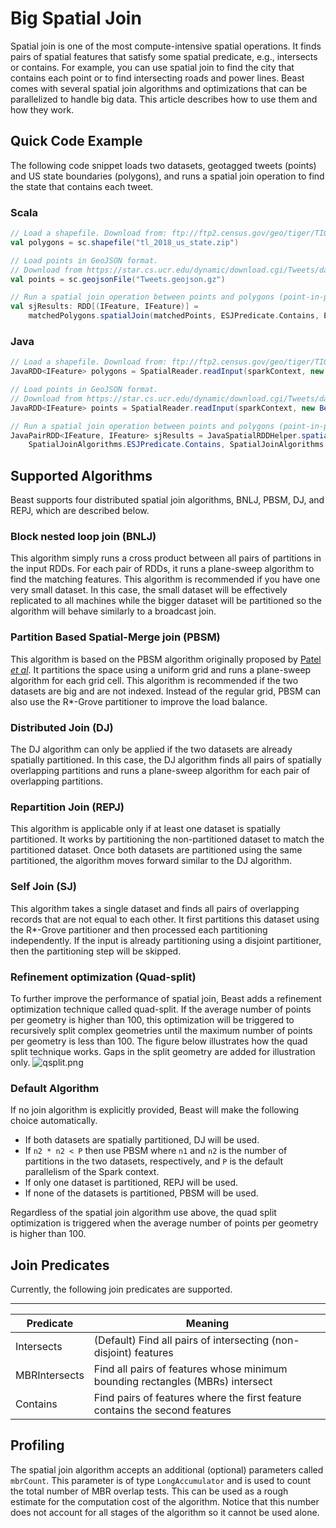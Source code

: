 # Big Spatial Join

Spatial join is one of the most compute-intensive spatial operations. It finds pairs of spatial features that satisfy some spatial predicate, e.g., intersects or contains. For example, you can use spatial join to find the city that contains each point or to find intersecting roads and power lines.
Beast comes with several spatial join algorithms and optimizations that can be parallelized to handle big data.
This article describes how to use them and how they work.

## Quick Code Example
The following code snippet loads two datasets, geotagged tweets (points) and US state boundaries (polygons), and runs a spatial join operation to find the state that contains each tweet.

### Scala
```scala
// Load a shapefile. Download from: ftp://ftp2.census.gov/geo/tiger/TIGER2018/STATE/
val polygons = sc.shapefile("tl_2018_us_state.zip")

// Load points in GeoJSON format.
// Download from https://star.cs.ucr.edu/dynamic/download.cgi/Tweets/data_index.geojson.gz?mbr=-117.8538,33.2563,-116.8142,34.4099
val points = sc.geojsonFile("Tweets.geojson.gz")

// Run a spatial join operation between points and polygons (point-in-polygon) query
val sjResults: RDD[(IFeature, IFeature)] =
    matchedPolygons.spatialJoin(matchedPoints, ESJPredicate.Contains, ESJDistributedAlgorithm.PBSM)
```

### Java
```java
// Load a shapefile. Download from: ftp://ftp2.census.gov/geo/tiger/TIGER2018/STATE/
JavaRDD<IFeature> polygons = SpatialReader.readInput(sparkContext, new BeastOptions(), "tl_2018_us_state.zip", "shapefile");

// Load points in GeoJSON format.
// Download from https://star.cs.ucr.edu/dynamic/download.cgi/Tweets/data_index.geojson.gz?mbr=-117.8538,33.2563,-116.8142,34.4099
JavaRDD<IFeature> points = SpatialReader.readInput(sparkContext, new BeastOptions(), "Tweets.geojson.gz", "geojson");

// Run a spatial join operation between points and polygons (point-in-polygon) query
JavaPairRDD<IFeature, IFeature> sjResults = JavaSpatialRDDHelper.spatialJoin(matchedPolygons, matchedPoints,
    SpatialJoinAlgorithms.ESJPredicate.Contains, SpatialJoinAlgorithms.ESJDistributedAlgorithm.PBSM);
```

## Supported Algorithms
Beast supports four distributed spatial join algorithms, BNLJ, PBSM, DJ, and REPJ, which are described below.

### Block nested loop join (BNLJ)
This algorithm simply runs a cross product between all pairs of partitions in the input RDDs.
For each pair of RDDs, it runs a plane-sweep algorithm to find the matching features.
This algorithm is recommended if you have one very small dataset.
In this case, the small dataset will be effectively replicated to all machines while the bigger
dataset will be partitioned so the algorithm will behave similarly to a broadcast join.

### Partition Based Spatial-Merge join (PBSM)
This algorithm is based on the PBSM algorithm originally proposed by
[Patel _et al_](https://doi.org/10.1145/233269.233338). It partitions the space using a uniform grid
and runs a plane-sweep algorithm for each grid cell. This algorithm is recommended if the two datasets 
are big and are not indexed. Instead of the regular grid, PBSM can also use the R*-Grove partitioner 
to improve the load balance.

### Distributed Join (DJ)
The DJ algorithm can only be applied if the two datasets are already spatially partitioned. 
In this case, the DJ algorithm finds all pairs of spatially overlapping partitions and runs a plane-sweep algorithm
for each pair of overlapping partitions.

### Repartition Join (REPJ)
This algorithm is applicable only if at least one dataset is spatially partitioned.
It works by partitioning the non-partitioned dataset to match the partitioned dataset.
Once both datasets are partitioned using the same partitioned, the algorithm moves forward similar to the DJ algorithm.

### Self Join (SJ)
This algorithm takes a single dataset and finds all pairs of overlapping records that are not equal to each other.
It first partitions this dataset using the R*-Grove partitioner and then processed each partitioning independently.
If the input is already partitioning using a disjoint partitioner, then the partitioning step will be skipped.

### Refinement optimization (Quad-split)
To further improve the performance of spatial join, Beast adds a refinement optimization technique called quad-split. If the average number of points per geometry is higher than 100, this optimization will be triggered to recursively split complex geometries until the maximum number of points per geometry is less than 100. The figure below illustrates how the quad split technique works. Gaps in the split geometry are added for illustration only.
![qsplit.png](https://bitbucket.org/repo/Bgpd9Bx/images/795437936-qsplit.png)

### Default Algorithm
If no join algorithm is explicitly provided, Beast will make the following choice automatically.

- If both datasets are spatially partitioned, DJ will be used.
- If `n2 * n2 < P` then use PBSM where `n1` and `n2` is the number of partitions in the two datasets, respectively, and `P` is the default parallelism of the Spark context.
- If only one dataset is partitioned, REPJ will be used.
- If none of the datasets is partitioned, PBSM will be used.

Regardless of the spatial join algorithm use above, the quad split optimization is triggered when the average number of points per geometry is higher than 100.

## Join Predicates
Currently, the following join predicates are supported.

---------------------
| Predicate     | Meaning                                                                       |
|---------------|-------------------------------------------------------------------------------|
| Intersects    | (Default) Find all pairs of intersecting (non-disjoint) features              |
| MBRIntersects | Find all pairs of features whose minimum bounding rectangles (MBRs) intersect |
| Contains      | Find pairs of features where the first feature contains the second features   |

## Profiling
The spatial join algorithm accepts an additional (optional) parameters called `mbrCount`.
This parameter is of type `LongAccumulator` and is used to count the total number of MBR overlap tests.
This can be used as a rough estimate for the computation cost of the algorithm.
Notice that this number does not account for all stages of the algorithm so it cannot be used alone.